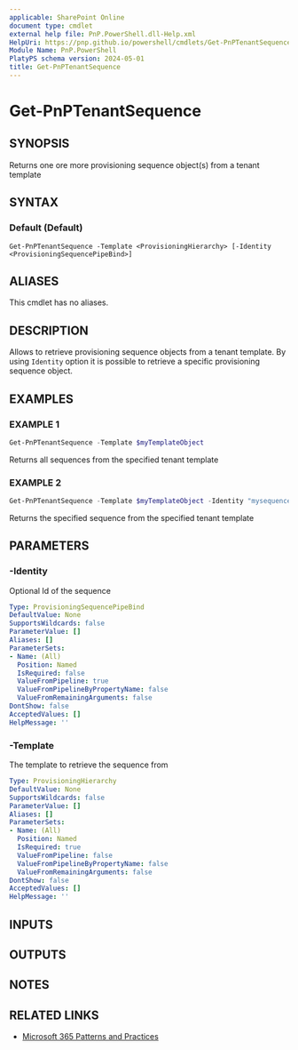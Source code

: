 ```yaml
---
applicable: SharePoint Online
document type: cmdlet
external help file: PnP.PowerShell.dll-Help.xml
HelpUri: https://pnp.github.io/powershell/cmdlets/Get-PnPTenantSequence.html
Module Name: PnP.PowerShell
PlatyPS schema version: 2024-05-01
title: Get-PnPTenantSequence
---
```


# Get-PnPTenantSequence

## SYNOPSIS

Returns one ore more provisioning sequence object(s) from a tenant template

## SYNTAX

### Default (Default)

```
Get-PnPTenantSequence -Template <ProvisioningHierarchy> [-Identity <ProvisioningSequencePipeBind>]
```

## ALIASES

This cmdlet has no aliases.

## DESCRIPTION

Allows to retrieve provisioning sequence objects from a tenant template. By using `Identity` option it is possible to retrieve a specific provisioning sequence object.

## EXAMPLES

### EXAMPLE 1

```powershell
Get-PnPTenantSequence -Template $myTemplateObject
```

Returns all sequences from the specified tenant template

### EXAMPLE 2

```powershell
Get-PnPTenantSequence -Template $myTemplateObject -Identity "mysequence"
```

Returns the specified sequence from the specified tenant template

## PARAMETERS

### -Identity

Optional Id of the sequence

```yaml
Type: ProvisioningSequencePipeBind
DefaultValue: None
SupportsWildcards: false
ParameterValue: []
Aliases: []
ParameterSets:
- Name: (All)
  Position: Named
  IsRequired: false
  ValueFromPipeline: true
  ValueFromPipelineByPropertyName: false
  ValueFromRemainingArguments: false
DontShow: false
AcceptedValues: []
HelpMessage: ''
```

### -Template

The template to retrieve the sequence from

```yaml
Type: ProvisioningHierarchy
DefaultValue: None
SupportsWildcards: false
ParameterValue: []
Aliases: []
ParameterSets:
- Name: (All)
  Position: Named
  IsRequired: true
  ValueFromPipeline: false
  ValueFromPipelineByPropertyName: false
  ValueFromRemainingArguments: false
DontShow: false
AcceptedValues: []
HelpMessage: ''
```

## INPUTS

## OUTPUTS

## NOTES

## RELATED LINKS

- [Microsoft 365 Patterns and Practices](https://aka.ms/m365pnp)
